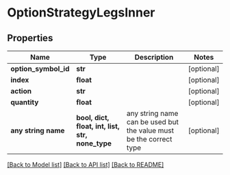 # OptionStrategyLegsInner


## Properties
Name | Type | Description | Notes
------------ | ------------- | ------------- | -------------
**option_symbol_id** | **str** |  | [optional] 
**index** | **float** |  | [optional] 
**action** | **str** |  | [optional] 
**quantity** | **float** |  | [optional] 
**any string name** | **bool, dict, float, int, list, str, none_type** | any string name can be used but the value must be the correct type | [optional]

[[Back to Model list]](../README.md#documentation-for-models) [[Back to API list]](../README.md#documentation-for-api-endpoints) [[Back to README]](../README.md)


